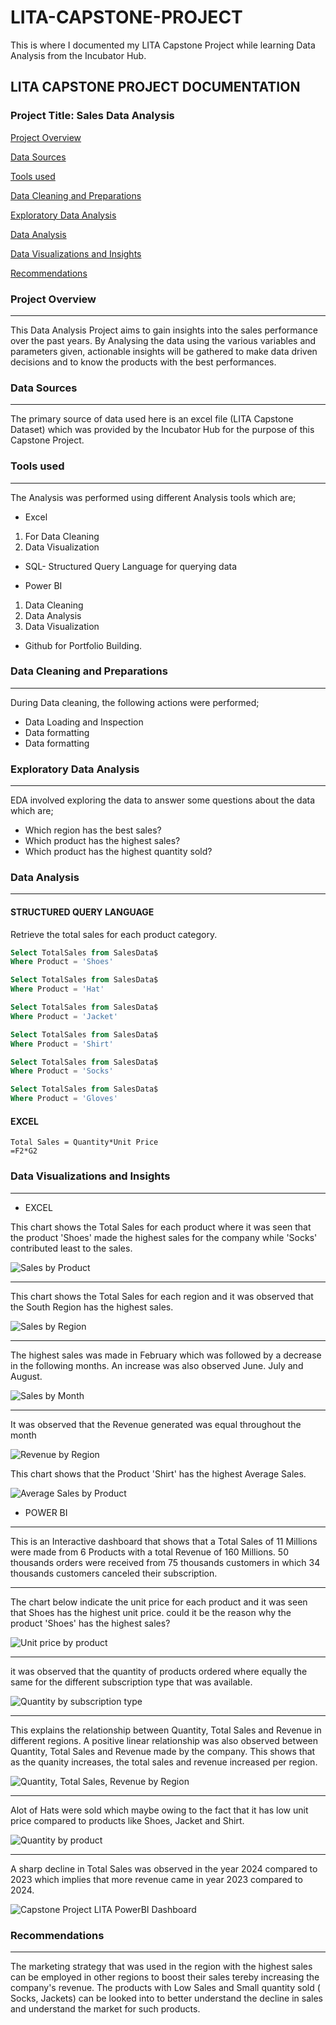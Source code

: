 # LITA-CAPSTONE-PROJECT
This is where I documented my LITA Capstone Project while learning Data Analysis from the Incubator Hub.

## LITA CAPSTONE PROJECT DOCUMENTATION
### Project Title: Sales Data Analysis

[Project Overview](#project-overview)

[Data Sources](#data-sources)

[Tools used](#tools-used)

[Data Cleaning and Preparations](#data-cleaning-and-preparations) 

[Exploratory Data Analysis](#exploratory-data-analysis)

[Data Analysis](#data-analysis)

[Data Visualizations and Insights](#data-visualizations-and-insights)

[Recommendations](#recommendations) 


### Project Overview
---
This Data Analysis Project aims to gain insights into the sales performance over the past years. By Analysing the data using the various variables and parameters given, actionable insights will be gathered to make data driven decisions and to know the products with the best performances.

### Data Sources
---
The primary source of data used here is an excel file (LITA Capstone Dataset) which was provided by the Incubator Hub for the purpose of this Capstone Project.

### Tools used
---
The Analysis was performed using different Analysis tools which are;
- Excel
1. For Data Cleaning
2. Data Visualization
   
- SQL- Structured Query Language for querying data 

- Power BI
1. Data Cleaning 
2. Data Analysis
3. Data Visualization
    
- Github for Portfolio Building.
  
### Data Cleaning and Preparations
---
During Data cleaning, the following actions were performed;
- Data Loading and Inspection 
- Data formatting
- Data formatting

### Exploratory Data Analysis 
---
EDA involved exploring the data to answer some questions about the data which are;
- Which region has the best sales?
- Which product has the highest sales?
- Which product has the highest quantity sold?

### Data Analysis 
---
#### STRUCTURED QUERY LANGUAGE
Retrieve the total sales for each product category.

```SQL
Select TotalSales from SalesData$ 
Where Product = 'Shoes'

Select TotalSales from SalesData$ 
Where Product = 'Hat'

Select TotalSales from SalesData$ 
Where Product = 'Jacket'

Select TotalSales from SalesData$ 
Where Product = 'Shirt'

Select TotalSales from SalesData$ 
Where Product = 'Socks'

Select TotalSales from SalesData$ 
Where Product = 'Gloves'
```

#### EXCEL

``` EXCEL
Total Sales = Quantity*Unit Price 
=F2*G2
```

### Data Visualizations and Insights
---
- EXCEL
  
This chart shows the Total Sales for each product where it was seen that the product 'Shoes' made the highest sales for the company while 'Socks' contributed least to the sales.
 
![Sales by Product](https://github.com/user-attachments/assets/ed78ffc5-1078-42b7-a3cf-8ce6c42bed48)

---
This chart shows the Total Sales for each region and it was observed that the South Region has the highest sales. 

![Sales by Region](https://github.com/user-attachments/assets/8dd9e233-25d1-493b-800b-e95b0f30ad1e)

---
The highest sales was made in February which was followed by a decrease in the following months. An increase was also observed June. July and August.

![Sales by Month](https://github.com/user-attachments/assets/69e05bd2-b616-4792-b634-1a0c696db4bc)

---
It was observed that the Revenue generated was equal throughout the month

![Revenue by Region](https://github.com/user-attachments/assets/05028f6e-01d9-45f3-b123-3bb03e9f8c1c)

This chart shows that the Product 'Shirt' has the highest Average Sales.

![Average Sales by Product](https://github.com/user-attachments/assets/eab8a187-6e58-4a00-bdd4-653e0a982aa8)


- POWER BI

---
This is an Interactive dashboard that shows that a Total Sales of 11 Millions were made from 6 Products with a total Revenue of 160 Millions. 50 thousands orders were received from 75 thousands customers in which 34 thousands customers canceled their subscription. 

---
The chart below indicate the unit price for each product and it was seen that Shoes has the highest unit price. could it be the reason why the product 'Shoes' has the highest sales?

![Unit price by product](https://github.com/user-attachments/assets/45a064e6-17f6-4f5c-90b0-f8341c803557)

---
it was observed that the quantity of products ordered where equally the same for the different subscription type that was available.

![Quantity by subscription type](https://github.com/user-attachments/assets/619c52aa-5b1a-469e-8fac-64ad1a1ac616)

---
This explains the relationship between Quantity, Total Sales and Revenue in different regions. A positive linear relationship was also observed between Quantity, Total Sales and Revenue made by the company. This shows that as the quanity increases, the total sales and revenue increased per region.

![Quantity, Total Sales, Revenue by Region](https://github.com/user-attachments/assets/ba93fe98-19c1-41b0-87f4-f09c5d1a2a30)

---
Alot of Hats were sold which maybe owing to the fact that it has low unit price compared to products like Shoes, Jacket and Shirt. 

![Quantity by product](https://github.com/user-attachments/assets/5c41e8ab-f68c-485a-8a8b-2498a5aba49d)

---
A sharp decline in Total Sales was observed in the year 2024 compared to 2023 which implies that more revenue came in year 2023 compared to 2024. 

![Capstone Project LITA PowerBI Dashboard](https://github.com/user-attachments/assets/dbc93791-9cdc-45d4-908d-f3e201b4afe3)


### Recommendations
---
The marketing strategy that was used in the region with the highest sales can be employed in other regions to boost their sales tereby increasing the company's revenue.
The products with Low Sales and Small quantity sold ( Socks, Jackets) can be looked into to better understand the decline in sales and understand the market for such products.





















































